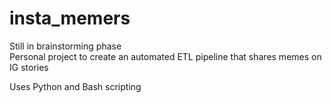 # insta_memers
Still in brainstorming phase\
Personal project to create an automated ETL pipeline that shares memes on IG stories

Uses Python and Bash scripting
